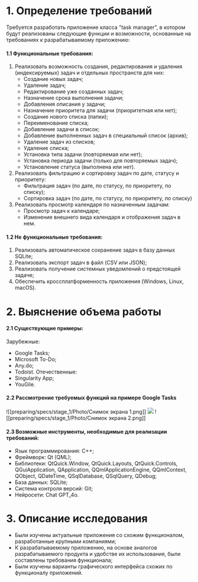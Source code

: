 # 1. Определение требований
Требуется разработать приложение класса "task manager", в котором будут реализованы следующие функции и возможности, основанные на требованиях к разрабатываемому приложению:
#### 1.1 Функциональные требования:
1. Реализовать возможность создания, редактирования и удаления (индексируемых) задач и отдельных пространств для них:
	- Создание новых задач;
	- Удаление задач;
	- Редактирование уже созданных задач;
	- Назначение срока выполнения задачи;
	- Добавления описания у задачи;
	- Назначение приоритета для задачи (приоритетная или нет);
	- Создание нового списка (папки);
	- Переименование списка;
	- Добавление задачи в список;
	-  Добавление выполненных задач в специальный список (архив);
	- Удаление задач из списков;
	- Удаление списка;
	- Установка типа задачи (повторяемая или нет);
	- Установка периода задачи (только для повторяемых задач);
	- Установление статуса (выполнена или нет).
2. Реализовать фильтрацию и сортировку задач по дате, статусу и приоритету:
	- Фильтрация задач (по дате, по статусу, по приоритету, по списку);
	- Сортировка задач (по дате, по статусу, по приоритету, по списку)
3. Реализовать просмотр календаря по назначенным задачам:
	- Просмотр задач к календаре; 
	- Изменение внешнего вида календаря и отображения задач в нем. 
#### 1.2 Не функциональные требования:
1. Реализовать автоматическое сохранение задач в базу данных SQLite;
2. Реализовать экспорт задач в файл (CSV или JSON);
3. Реализовать получение системных уведомлений о предстоящей задаче;
4. Обеспечить кроссплатформенность приложения (Windows, Linux, macOS).
# 2. Выяснение объема работы
#### 2.1 Существующие примеры:
Зарубежные:
- Google Tasks;
- Microsoft To-Do;
- Any.do;
- Todoist.
Отечественные:
- Singularity App;
- YouGile.
#### 2.2 Рассмотрение требуемых функций на примере Google Tasks
![[preparing/specs/stage_1/Photo/Снимок экрана 1.png]]
![](obsidian://open?vault=fn3_sem4_2025&file=preparing%2Fspecs%2Fstage_1%2FPhoto%2F%D0%A1%D0%BD%D0%B8%D0%BC%D0%BE%D0%BA%20%D1%8D%D0%BA%D1%80%D0%B0%D0%BD%D0%B0%201.png)
![[preparing/specs/stage_1/Photo/Снимок экрана 2.png]]

#### 2.3 Возможные инструменты, необходимые для реализации требований:
- Язык программирования: C++;
- Фреймворк: Qt (QML);
- Библиотеки: QtQuick.Window, QtQuick.Layouts, QtQuick.Controls, QGuiApplication, QApplication, QQmlApplicationEngine, QQmlContext, QObject, QDateTime, QSqlDatabase, QSqlQuery, QDebug;
- База данных: SQLite;
- Система контроля версий: Git; 
- Нейросети: Chat GPT_4o.
# 3. Описание исследования
- Были изучены актуальные приложения со схожим функционалом, разработанные крупными компаниями;
- К разрабатываемому приложению, на основе аналогов разрабатываемого продукта и удобстве их использования, были составлены требования функционала;
- Были изучены варианты графического интерфейса схожих по функционалу приложений.
